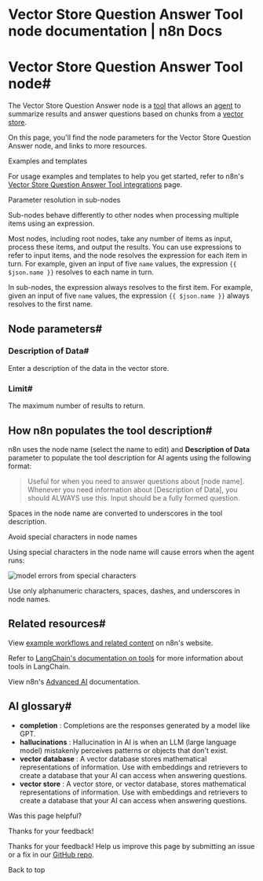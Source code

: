 # Vector Store Question Answer Tool node documentation | n8n Docs

[ ](https://github.com/n8n-io/n8n-docs/edit/main/docs/integrations/builtin/cluster-nodes/sub-nodes/n8n-nodes-langchain.toolvectorstore.md "Edit this page")

# Vector Store Question Answer Tool node#

The Vector Store Question Answer node is a [tool](../../../../../glossary/#ai-tool) that allows an [agent](../../../../../glossary/#ai-agent) to summarize results and answer questions based on chunks from a [vector store](../../../../../glossary/#ai-vector-store). 

On this page, you'll find the node parameters for the Vector Store Question Answer node, and links to more resources.

Examples and templates

For usage examples and templates to help you get started, refer to n8n's [Vector Store Question Answer Tool integrations](https://n8n.io/integrations/vector-store-tool/) page.

Parameter resolution in sub-nodes

Sub-nodes behave differently to other nodes when processing multiple items using an expression.

Most nodes, including root nodes, take any number of items as input, process these items, and output the results. You can use expressions to refer to input items, and the node resolves the expression for each item in turn. For example, given an input of five `name` values, the expression `{{ $json.name }}` resolves to each name in turn.

In sub-nodes, the expression always resolves to the first item. For example, given an input of five `name` values, the expression `{{ $json.name }}` always resolves to the first name.

## Node parameters#

### Description of Data#

Enter a description of the data in the vector store.

### Limit#

The maximum number of results to return.

## How n8n populates the tool description#

n8n uses the node name (select the name to edit) and **Description of Data** parameter to populate the tool description for AI agents using the following format:

> Useful for when you need to answer questions about [node name]. Whenever you need information about [Description of Data], you should ALWAYS use this. Input should be a fully formed question.

Spaces in the node name are converted to underscores in the tool description.

Avoid special characters in node names

Using special characters in the node name will cause errors when the agent runs:

![model errors from special characters](../../../../../_images/integrations/builtin/cluster-nodes/toolvectorstore/name-characters-error.png)

Use only alphanumeric characters, spaces, dashes, and underscores in node names.

## Related resources#

View [example workflows and related content](https://n8n.io/integrations/vector-store-tool/) on n8n's website.

Refer to [LangChain's documentation on tools](https://langchain-ai.github.io/langgraphjs/how-tos/tool-calling/) for more information about tools in LangChain.

View n8n's [Advanced AI](../../../../../advanced-ai/) documentation.

## AI glossary#

  * **completion** : Completions are the responses generated by a model like GPT.
  * **hallucinations** : Hallucination in AI is when an LLM (large language model) mistakenly perceives patterns or objects that don't exist.
  * **vector database** : A vector database stores mathematical representations of information. Use with embeddings and retrievers to create a database that your AI can access when answering questions.
  * **vector store** : A vector store, or vector database, stores mathematical representations of information. Use with embeddings and retrievers to create a database that your AI can access when answering questions.

Was this page helpful? 

Thanks for your feedback! 

Thanks for your feedback! Help us improve this page by submitting an issue or a fix in our [GitHub repo](https://github.com/n8n-io/n8n-docs). 

Back to top